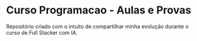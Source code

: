 # Curso Programacao - Aulas e Provas
 Repositório criado com o intuito de compartilhar minha evolução durante o curso de Full Stacker com IA.
